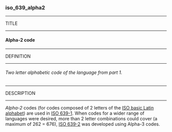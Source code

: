 ### iso_639_alpha2



------
TITLE

------

#### Alpha-2 code



------
DEFINITION

------

###### Two letter alphabetic code of the language from part 1.



------
DESCRIPTION

------

*Alpha-2* codes (for codes composed of 2 letters of the [ISO basic Latin alphabet](https://en.wikipedia.org/wiki/ISO_basic_Latin_alphabet "ISO basic Latin alphabet")) are used in [ISO 639-1](https://en.wikipedia.org/wiki/ISO_639-1 "ISO 639-1"). When codes for a wider range of languages were desired, more than 2 letter combinations could cover (a maximum of 262 = 676), [ISO 639-2](https://en.wikipedia.org/wiki/ISO_639-2 "ISO 639-2") was developed using Alpha-3 codes.